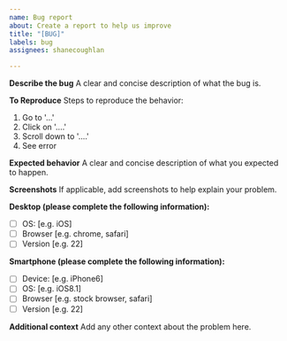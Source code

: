 ```yaml
---
name: Bug report
about: Create a report to help us improve
title: "[BUG]"
labels: bug
assignees: shanecoughlan

---
```


**Describe the bug**
A clear and concise description of what the bug is.

**To Reproduce**
Steps to reproduce the behavior:
1. Go to '...'
2. Click on '....'
3. Scroll down to '....'
4. See error

**Expected behavior**
A clear and concise description of what you expected to happen.

**Screenshots**
If applicable, add screenshots to help explain your problem.

**Desktop (please complete the following information):**
 - [ ] OS: [e.g. iOS]
 - [ ] Browser [e.g. chrome, safari]
 - [ ] Version [e.g. 22]

**Smartphone (please complete the following information):**
 - [ ] Device: [e.g. iPhone6]
 - [ ] OS: [e.g. iOS8.1]
 - [ ] Browser [e.g. stock browser, safari]
 - [ ] Version [e.g. 22]

**Additional context**
Add any other context about the problem here.
